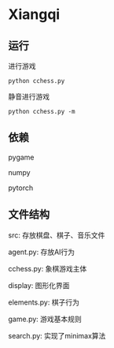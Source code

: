 # Xiangqi

## 运行

进行游戏

`python cchess.py`

静音进行游戏

`python cchess.py -m`

## 依赖

pygame

numpy

pytorch

## 文件结构

src: 存放棋盘、棋子、音乐文件

agent.py: 存放AI行为

cchess.py: 象棋游戏主体

display: 图形化界面

elements.py: 棋子行为

game.py: 游戏基本规则

search.py: 实现了minimax算法
